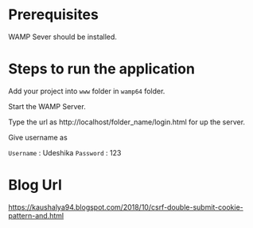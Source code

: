 # Prerequisites

WAMP Sever should be installed.

# Steps to run the application

Add your project into `www` folder in `wamp64` folder.

Start the WAMP Server.

Type the url as http://localhost/folder_name/login.html for up the server.

Give username as 

`Username` : Udeshika
`Password` : 123

# Blog Url
https://kaushalya94.blogspot.com/2018/10/csrf-double-submit-cookie-pattern-and.html
